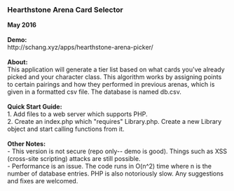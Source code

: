 <h3>Hearthstone Arena Card Selector</h3>
<strong>May 2016</strong><br><br>
<strong>Demo:</strong><br>
http://schang.xyz/apps/hearthstone-arena-picker/<br><br>
<strong>About:</strong><br>
This application will generate a tier list based on what cards you've already picked and your character class. This algorithm works by assigning points to certain pairings and how they performed in previous arenas, which is given in a formatted csv file. The database is named db.csv.<br><br>
<strong>Quick Start Guide:</strong><br>
1. Add files to a web server which supports PHP.<br>
2. Create an index.php which "requires" Library.php. Create a new Library object and start calling functions from it.<br><br>
<strong>Other Notes:</strong><br>
- This version is not secure (repo only-- demo is good). Things such as XSS (cross-site scripting) attacks are still possible.<br>
- Performance is an issue. The code runs in O(n^2) time where n is the number of database entries. PHP is also notoriously slow. Any suggestions and fixes are welcomed.
